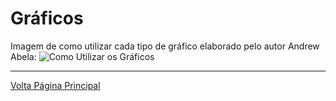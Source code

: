 # Gráficos

Imagem de como utilizar cada tipo de gráfico elaborado pelo autor Andrew Abela:
![Como Utilizar os Gráficos](/OUTROS%20ASSUNTOS/ESTATISTICA/ASSETS/Como%20utilizar%20gráficos.png)



-------------------------------------------------------
[Volta Página Principal](/README.md)